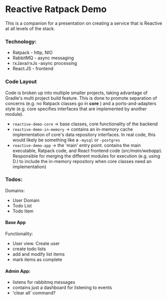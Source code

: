 # Reactive Ratpack Demo
This is a companion for a presentation on creating a service that is Reactive at all levels of the stack.

### Technology:
* Ratpack - http, NIO
* RabbitMQ - async messaging
* rxJava/rxJs -async processing
* React.JS - frontend


### Code Layout
Code is broken up into multiple smaller projects, taking advantage of Gradle's multi project build feature.
This is done to promote separation of concerns (e.g. no Ratpack classes go in __core__ ) and a ports-and-adapters style
(e.g. core specifies interfaces that are implemented by another module).

* `reactive-demo-core` -> base classes, core functionality of the backend
* `reactive-demo-in-memory` -> contains an in-memory cache implementation of core's data repository interfaces. In real code, this
would likely be something like a `-mysql` or `-postgres`
* `reactive-demo-app` -> the 'main' entry point. contains the main executable, Ratpack code, and React frontend code (_src/main/webapp_). 
Responsible for merging the different modules for execution (e.g. using D.I to include the in-memory repository when core classes need an implementation)


### Todos:

Domains:
* User Domain
* Todo List
* Todo Item

#### Base App
Functionality:
* User view. Create user
* create todo lists
* add and modify list items
* mark items as complete


#### Admin App:
* listens for rabbitmq messages
* contains just a dashboard for listening to events
* 'clear all' command?
